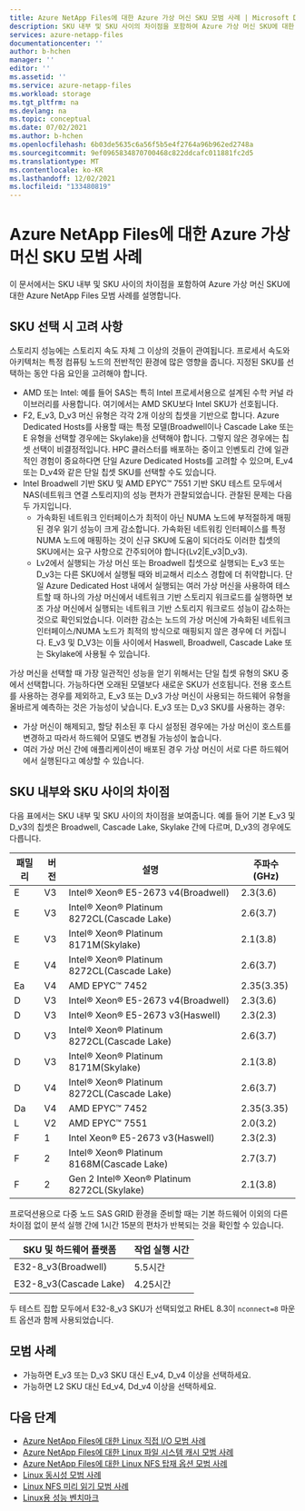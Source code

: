```yaml
---
title: Azure NetApp Files에 대한 Azure 가상 머신 SKU 모범 사례 | Microsoft Docs
description: SKU 내부 및 SKU 사이의 차이점을 포함하여 Azure 가상 머신 SKU에 대한 Azure NetApp Files 모범 사례를 설명합니다.
services: azure-netapp-files
documentationcenter: ''
author: b-hchen
manager: ''
editor: ''
ms.assetid: ''
ms.service: azure-netapp-files
ms.workload: storage
ms.tgt_pltfrm: na
ms.devlang: na
ms.topic: conceptual
ms.date: 07/02/2021
ms.author: b-hchen
ms.openlocfilehash: 6b03de5635c6a56f5b5e4f2764a96b962ed2748a
ms.sourcegitcommit: 9ef0965834870700468c822ddcafc011881fc2d5
ms.translationtype: MT
ms.contentlocale: ko-KR
ms.lasthandoff: 12/02/2021
ms.locfileid: "133480819"
---
```

# <a name="azure-virtual-machine-skus-best-practices-for-azure-netapp-files"></a>Azure NetApp Files에 대한 Azure 가상 머신 SKU 모범 사례

이 문서에서는 SKU 내부 및 SKU 사이의 차이점을 포함하여 Azure 가상 머신 SKU에 대한 Azure NetApp Files 모범 사례를 설명합니다.   

## <a name="sku-selection-considerations"></a>SKU 선택 시 고려 사항

스토리지 성능에는 스토리지 속도 자체 그 이상의 것들이 관여됩니다. 프로세서 속도와 아키텍처는 특정 컴퓨팅 노드의 전반적인 환경에 많은 영향을 줍니다. 지정된 SKU를 선택하는 동안 다음 요인을 고려해야 합니다.

* AMD 또는 Intel: 예를 들어 SAS는 특히 Intel 프로세서용으로 설계된 수학 커널 라이브러리를 사용합니다.  여기에서는 AMD SKU보다 Intel SKU가 선호됩니다.
* F2, E_v3, D_v3 머신 유형은 각각 2개 이상의 칩셋을 기반으로 합니다.  Azure Dedicated Hosts를 사용할 때는 특정 모델(Broadwell이나 Cascade Lake 또는 E 유형을 선택할 경우에는 Skylake)을 선택해야 합니다. 그렇지 않은 경우에는 칩셋 선택이 비결정적입니다.  HPC 클러스터를 배포하는 중이고 인벤토리 간에 일관적인 경험이 중요하다면 단일 Azure Dedicated Hosts를 고려할 수 있으며, E_v4 또는 D_v4와 같은 단일 칩셋 SKU를 선택할 수도 있습니다.
* Intel Broadwell 기반 SKU 및 AMD EPYC™ 7551 기반 SKU 테스트 모두에서 NAS(네트워크 연결 스토리지)의 성능 편차가 관찰되었습니다. 관찰된 문제는 다음 두 가지입니다.
    * 가속화된 네트워크 인터페이스가 최적이 아닌 NUMA 노드에 부적절하게 매핑된 경우 읽기 성능이 크게 감소합니다.   가속화된 네트워킹 인터페이스를 특정 NUMA 노드에 매핑하는 것이 신규 SKU에 도움이 되더라도 이러한 칩셋의 SKU에서는 요구 사항으로 간주되어야 합니다(Lv2|E_v3|D_v3).
    * Lv2에서 실행되는 가상 머신 또는 Broadwell 칩셋으로 실행되는 E_v3 또는 D_v3는 다른 SKU에서 실행될 때와 비교해서 리소스 경합에 더 취약합니다.  단일 Azure Dedicated Host 내에서 실행되는 여러 가상 머신을 사용하여 테스트할 때 하나의 가상 머신에서 네트워크 기반 스토리지 워크로드를 실행하면 보조 가상 머신에서 실행되는 네트워크 기반 스토리지 워크로드 성능이 감소하는 것으로 확인되었습니다. 이러한 감소는 노드의 가상 머신에 가속화된 네트워크 인터페이스/NUMA 노드가 최적의 방식으로 매핑되지 않은 경우에 더 커집니다.  E_v3 및 D_V3는 이들 사이에서 Haswell, Broadwell, Cascade Lake 또는 Skylake에 사용될 수 있습니다. 

가상 머신을 선택할 때 가장 일관적인 성능을 얻기 위해서는 단일 칩셋 유형의 SKU 중에서 선택합니다. 가능하다면 오래된 모델보다 새로운 SKU가 선호됩니다.  전용 호스트를 사용하는 경우를 제외하고, E_v3 또는 D_v3 가상 머신이 사용되는 하드웨어 유형을 올바르게 예측하는 것은 가능성이 낮습니다.  E_v3 또는 D_v3 SKU를 사용하는 경우:

* 가상 머신이 해제되고, 할당 취소된 후 다시 설정된 경우에는 가상 머신이 호스트를 변경하고 따라서 하드웨어 모델도 변경될 가능성이 높습니다.
* 여러 가상 머신 간에 애플리케이션이 배포된 경우 가상 머신이 서로 다른 하드웨어에서 실행된다고 예상할 수 있습니다.

## <a name="differences-within-and-between-skus"></a>SKU 내부와 SKU 사이의 차이점
 
다음 표에서는 SKU 내부 및 SKU 사이의 차이점을 보여줍니다.  예를 들어 기본 E_v3 및 D_v3의 칩셋은 Broadwell, Cascade Lake, Skylake 간에 다르며, D_v3의 경우에도 다릅니다.  

|     패밀리    |     버전    |   설명     |     주파수(GHz)    |
|-|-|-|-|
|     E    |     V3    |     Intel® Xeon® E5-2673 v4(Broadwell)    |     2.3(3.6)    |
|     E    |     V3    |     Intel® Xeon® Platinum 8272CL(Cascade Lake)    |     2.6(3.7)    |
|     E    |     V3    |     Intel® Xeon® Platinum 8171M(Skylake)    |     2.1(3.8)    |
|     E    |     V4    |     Intel® Xeon® Platinum 8272CL(Cascade Lake)    |     2.6(3.7)    |
|     Ea    |     V4    |     AMD EPYC™ 7452    |     2.35(3.35)    |
|     D    |     V3    |     Intel® Xeon® E5-2673 v4(Broadwell)    |     2.3(3.6)    |
|     D    |     V3    |     Intel® Xeon® E5-2673 v3(Haswell)    |     2.3(2.3)    |
|     D    |     V3    |     Intel® Xeon® Platinum 8272CL(Cascade Lake)    |     2.6(3.7)    |
|     D    |     V3    |     Intel® Xeon® Platinum 8171M(Skylake)    |     2.1(3.8)    |
|     D    |     V4    |     Intel® Xeon® Platinum 8272CL(Cascade Lake)    |     2.6(3.7)    |
|     Da    |     V4    |     AMD EPYC™ 7452    |     2.35(3.35)    |
|     L    |     V2    |     AMD EPYC™ 7551    |     2.0(3.2)    |
|     F    |     1    |     Intel Xeon® E5-2673 v3(Haswell)     |     2.3(2.3)    |
|     F    |     2    |     Intel® Xeon® Platinum 8168M(Cascade Lake)    |     2.7(3.7)    |
|     F    |     2    |     Gen 2 Intel® Xeon® Platinum 8272CL(Skylake)    |     2.1(3.8)   |

프로덕션용으로 다중 노드 SAS GRID 환경을 준비할 때는 기본 하드웨어 이외의 다른 차이점 없이 분석 실행 간에 1시간 15분의 편차가 반복되는 것을 확인할 수 있습니다.  

|     SKU 및 하드웨어 플랫폼    |     작업 실행 시간    |
|-|-|
|     E32-8_v3(Broadwell)    |     5.5시간    |
|     E32-8_v3(Cascade Lake)    |     4.25시간    |

두 테스트 집합 모두에서 E32-8_v3 SKU가 선택되었고 RHEL 8.3이 `nconnect=8` 마운트 옵션과 함께 사용되었습니다.

## <a name="best-practices"></a>모범 사례 

* 가능하면 E_v3 또는 D_v3 SKU 대신 E_v4, D_v4 이상을 선택하세요.  
* 가능하면 L2 SKU 대신 Ed_v4, Dd_v4 이상을 선택하세요.

## <a name="next-steps"></a>다음 단계  

* [Azure NetApp Files에 대한 Linux 직접 I/O 모범 사례](performance-linux-direct-io.md)
* [Azure NetApp Files에 대한 Linux 파일 시스템 캐시 모범 사례](performance-linux-filesystem-cache.md)
* [Azure NetApp Files에 대한 Linux NFS 탑재 옵션 모범 사례](performance-linux-mount-options.md)
* [Linux 동시성 모범 사례](performance-linux-concurrency-session-slots.md)
* [Linux NFS 미리 읽기 모범 사례](performance-linux-nfs-read-ahead.md)
* [Linux용 성능 벤치마크](performance-benchmarks-linux.md) 
